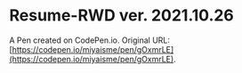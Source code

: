 # Resume-RWD ver. 2021.10.26

A Pen created on CodePen.io. Original URL: [https://codepen.io/miyaisme/pen/gOxmrLE](https://codepen.io/miyaisme/pen/gOxmrLE).


